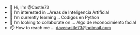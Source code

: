 - 👋 Hi, I’m @Castle73 
- 👀 I’m interested in ..Areas de Inteligencia Artificial
- 🌱 I’m currently learning ..  Codigos en Python
- 💞️ I’m looking to collaborate on ... Algo de reconocimiento facial
- 📫 How to reach me ... davecastle73@hotmail.com

<!---
Castle73/Castle73 is a ✨ special ✨ repository because its `README.md` (this file) appears on your GitHub profile.
You can click the Preview link to take a look at your changes.
--->
